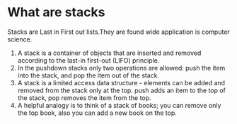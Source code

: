 # What are stacks #  
Stacks are Last in First out lists.They are found wide application is computer science.

1. A stack is a container of objects that are inserted and removed according to the last-in first-out (LIFO) principle. 
1. In the pushdown stacks only two operations are allowed: push the item into the stack, and pop the item out of the stack. 
1. A stack is a limited access data structure - elements can be added and removed from the stack only at the top. push adds an
item to the top of the stack, pop removes the item from the top. 
1. A helpful analogy is to think of a stack of books; you can remove only the top book, also you can add a new book on the top.
